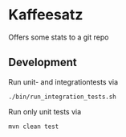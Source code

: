 # Kaffeesatz
Offers some stats to a git repo

## Development

Run unit- and integrationtests via

    ./bin/run_integration_tests.sh

Run only unit tests via

    mvn clean test

